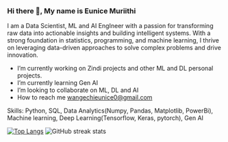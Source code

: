 ### Hi there 👋, My name is Eunice Muriithi
I am a Data Scientist, ML and AI EngIneer with a passion for transforming raw data into actionable insights and building intelligent systems. With a strong foundation in statistics, programming, and machine learning, I thrive on leveraging data-driven approaches to solve complex problems and drive innovation.

-  I’m currently working on Zindi projects and other ML and DL personal projects. 
-  I’m currently learning Gen AI 
-  I’m looking to collaborate on ML, DL and AI 
-  How to reach me wangechieunice0@gmail.com

Skills: Python, SQL, Data Analytics(Numpy, Pandas, Matplotlib, PowerBi), Machine learning, Deep Learning(Tensorflow, Keras, pytorch), Gen AI

[![Top Langs](https://github-readme-stats.vercel.app/api/top-langs/?username=wangechi01-a)](https://github.com/anuraghazra/github-readme-stats)
![GitHub streak stats](https://streak-stats.demolab.com/?user=wangechi01-a)  

